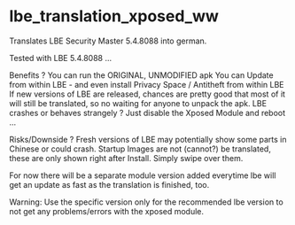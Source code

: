 lbe_translation_xposed_ww
=========================
Translates LBE Security Master 5.4.8088  into german.


Tested with LBE 5.4.8088 ...

Benefits ?
You can run the ORIGINAL, UNMODIFIED apk
You can Update from within LBE - and even install Privacy Space / Antitheft from within LBE
If new versions of LBE are released, chances are pretty good that most of it will still be translated, so no waiting for anyone to unpack the apk.
LBE crashes or behaves strangely ? Just disable the Xposed Module and reboot ...

Risks/Downside ?
Fresh versions of LBE may potentially show some parts in Chinese or could crash.
Startup Images are not (cannot?) be translated, these are only shown right after Install. Simply swipe over them.

For now there will be a separate module version added everytime lbe will get an update as fast as the translation is
finished, too.

Warning:
Use the specific version only for the recommended lbe version to not get any problems/errors with the xposed module.
